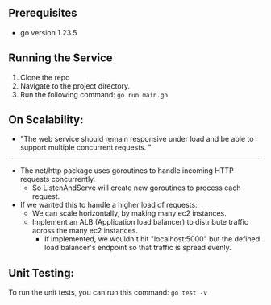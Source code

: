 ## Prerequisites
- go version 1.23.5

## Running the Service
1. Clone the repo
2. Navigate to the project directory.
3. Run the following command: `go run main.go`

## On Scalability:
- "The web service should remain responsive under load and be able to support multiple concurrent requests. "
----
- The net/http package uses goroutines to handle incoming HTTP requests concurrently.
  - So ListenAndServe will create new goroutines to process each request.
- If we wanted this to handle a higher load of requests:
  - We can scale horizontally, by making many ec2 instances.
  - Implement an ALB (Application load balancer) to distribute traffic across the many ec2 instances.
    - If implemented, we wouldn't hit "localhost:5000" but the defined load balancer's endpoint so that traffic is spread evenly.

## Unit Testing:
To run the unit tests, you can run this command:
`go test -v`
